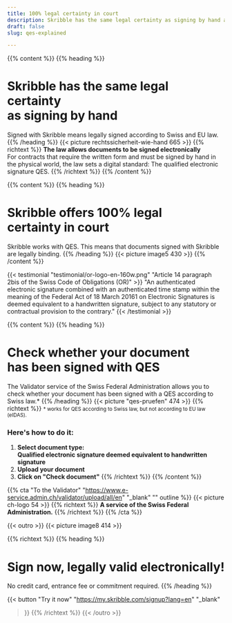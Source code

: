 ```yaml
---
title: 100% legal certainty in court
description: Skribble has the same legal certainty as signing by hand and offers 100% legal certainty in court.
draft: false
slug: qes-explained

---
```


{{% content %}}
{{% heading %}}
# Skribble has the same legal certainty <br class="hide-for-mobile">as signing by hand
Signed with Skribble means legally signed according to Swiss and EU law.
{{% /heading %}}
{{< picture rechtssicherheit-wie-hand 665 >}}
{{% richtext %}}
**The law allows documents to be signed electronically**<br>
For contracts that require the written form and must be signed by hand in the physical world, the law sets a digital standard: The qualified electronic signature QES.
{{% /richtext %}}
{{% /content %}}

[//]: # (--------------------------------------------------------------------------------------------------------------)

{{% content %}}
{{% heading %}}
# Skribble offers 100% legal <br class="hide-for-mobile">certainty in court
Skribble works with QES. This means that documents signed with Skribble <br class="hide-for-mobile">are legally binding.
{{% /heading %}}
{{< picture image5 430 >}}
{{% /content %}}

[//]: # (--------------------------------------------------------------------------------------------------------------)

{{< testimonial "testimonial/or-logo-en-160w.png" "Article 14 paragraph 2bis of the Swiss Code of Obligations (OR)" >}}
"An authenticated electronic signature combined with an authenticated time stamp within the meaning of the Federal Act of 18 March 20161 on Electronic Signatures is deemed equivalent to a handwritten signature, subject to any statutory or contractual provision to the contrary."
{{< /testimonial >}}

[//]: # (--------------------------------------------------------------------------------------------------------------)

{{% content %}}
{{% heading %}}
# Check whether your document <br class="hide-for-mobile">has been signed with QES
The Validator service of the Swiss Federal Administration allows you to check whether your document has been signed with a QES according to Swiss law.*
{{% /heading %}}
{{< picture "qes-pruefen" 474 >}}
{{% richtext %}}
<small>* works for QES according to Swiss law, but not according to EU law (eIDAS).</small>
### Here's how to do it:
1. **Select document type: <br class="hide-for-mobile">Qualified electronic signature deemed equivalent to handwritten signature**
2. **Upload your document**
3. **Click on "Check document"**
{{% /richtext %}}
{{% /content %}}

{{% cta
  "To the Validator"
  "https://www.e-service.admin.ch/validator/upload/all/en"
  "_blank"
  ""
  outline
%}}
{{< picture ch-logo 54 >}}
{{% richtext %}}
**A service of the Swiss Federal Administration.**
{{% /richtext %}}
{{% /cta %}}

[//]: # (--------------------------------------------------------------------------------------------------------------)

{{< outro >}}
{{< picture image8 414 >}}

{{% richtext %}}
{{% heading %}}
# Sign now, legally valid electronically!
No credit card, entrance fee or commitment required.
{{% /heading %}}

{{< button
  "Try it now"
  "https://my.skribble.com/signup?lang=en"
  "_blank"
>}}
{{% /richtext %}}
{{< /outro >}}
